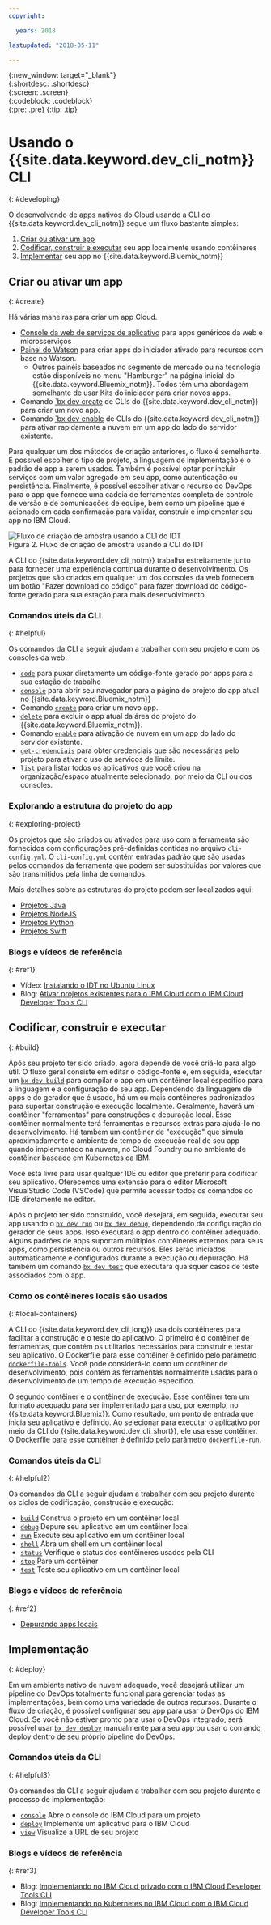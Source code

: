 ```yaml
---
copyright:

  years: 2018

lastupdated: "2018-05-11"

---
```


{:new_window: target="_blank"}  
{:shortdesc: .shortdesc}  
{:screen: .screen}  
{:codeblock: .codeblock}  
{:pre: .pre}
{:tip: .tip}

# Usando o {{site.data.keyword.dev_cli_notm}} CLI
{: #developing}

O desenvolvendo de apps nativos do Cloud usando a CLI do {{site.data.keyword.dev_cli_notm}} segue
um fluxo bastante simples:

1. [Criar ou ativar um app](#create)
2. [Codificar, construir e executar](#build) seu app localmente usando contêineres
3. [Implementar](#deploy) seu app no {{site.data.keyword.Bluemix_notm}}

## Criar ou ativar um app
{: #create}

Há várias maneiras para criar um app Cloud.
- [Console da web de serviços de aplicativo](https://console.bluemix.net/developer/appservice) para apps genéricos da web e microsserviços
- [Painel do Watson](https://console.bluemix.net/dashboard/watson) para criar apps do iniciador ativado para recursos com base no Watson.
    - Outros painéis baseados no segmento de mercado ou na tecnologia estão disponíveis no menu
"Hamburger" na página inicial do {{site.data.keyword.Bluemix_notm}}. Todos têm uma abordagem semelhante de usar Kits do iniciador para criar novos apps.
- Comando [`bx dev
create](./commands.html#create) de CLIs do {{site.data.keyword.dev_cli_notm}} para criar um novo
app.
- Comando [`bx dev
enable](./commands.html#enable) de CLIs do {{site.data.keyword.dev_cli_notm}} para ativar
rapidamente a nuvem em um app do lado do servidor existente.

Para qualquer um dos métodos de criação anteriores, o fluxo é semelhante. É possível escolher o tipo de projeto, a linguagem de implementação e o padrão de app a serem usados. Também é possível optar por incluir serviços com um valor agregado em seu app, como autenticação ou
persistência. Finalmente, é possível escolher ativar o recurso do DevOps para o app que fornece uma cadeia de
ferramentas completa de controle de versão e de comunicações de equipe, bem como um pipeline que é acionado em
cada confirmação para validar, construir e implementar seu app no IBM Cloud.

![Fluxo de criação de amostra usando a CLI do IDT](create_flow.png "Fluxo de criação de amostra usando a CLI do IDT") <br> Figura 2. Fluxo de criação de amostra usando a CLI do IDT

A CLI do {{site.data.keyword.dev_cli_notm}} trabalha estreitamente junto para fornecer uma experiência contínua durante o desenvolvimento. Os projetos que são criados em qualquer um dos consoles da web fornecem um botão "Fazer download do código" para
fazer download do código-fonte gerado para sua estação para mais desenvolvimento.

### Comandos úteis da CLI
{: #helpful}

Os comandos da CLI a seguir ajudam a trabalhar com seu projeto e com os consoles da web:
- [`code`](./commands.html#code) para puxar diretamente um
código-fonte gerado por apps para a sua estação de trabalho
- [`console`](./commands.html#console) para abrir seu navegador para a página do projeto do app atual no {{site.data.keyword.Bluemix_notm}}
- Comando [`create`](./commands.html#create) para criar um novo app.
- [`delete`](./commands.html#delete) para excluir o app atual da área do projeto do {{site.data.keyword.Bluemix_notm}}.
- Comando [`enable`](./commands.html#enable) para ativação de nuvem em um app do lado do servidor existente.
- [`get-credenciais`](./commands.html#get-credentials) para obter
credenciais que são necessárias pelo projeto para ativar o uso de serviços de limite.
- [`list`](./commands.html#list) para listar todos os aplicativos que
você criou na organização/espaço atualmente selecionado, por meio da CLI ou dos consoles.


### Explorando a estrutura do projeto do app
{: #exploring-project}

Os projetos que são criados ou ativados para uso com a ferramenta são fornecidos com configurações
pré-definidas contidas no arquivo `cli-config.yml`. O `cli-config.yml`
contém entradas padrão que são usadas pelos comandos da ferramenta que podem ser substituídas por valores que
são transmitidos pela linha de comandos.

Mais detalhes sobre as estruturas do projeto podem ser localizados aqui:
- [Projetos Java](/docs/apps/projects/java_project_contents.html)
- [Projetos NodeJS](/docs/apps/projects/node_project_contents.html)
- [Projetos Python](/docs/apps/projects/python_project_contents.html)
- [Projetos Swift](/docs/apps/projects/swift_project_contents.html)


### Blogs e vídeos de referência
{: #ref1}

- Vídeo: [Instalando o IDT no Ubuntu Linux](https://www.youtube.com/watch?v=sr7KjHAKpEs)
- Blog: [Ativar projetos existentes para o IBM Cloud com o IBM Cloud Developer Tools CLI](https://www.ibm.com/blogs/bluemix/2017/09/enable-existing-projects-ibm-cloud-ibm-cloud-developer-tools-cli/)



## Codificar, construir e executar
{: #build}


Após seu projeto ter sido criado, agora depende de você criá-lo para algo útil. O fluxo geral consiste em editar o código-fonte e, em seguida, executar um [`bx dev build`](commands.html#build) para compilar o app em um contêiner local específico para a linguagem e a configuração do seu app. Dependendo da linguagem de apps e do gerador que é usado, há um ou mais contêineres padronizados para suportar
construção e execução localmente.  Geralmente, haverá um contêiner "ferramentas" para construções e depuração local.  Esse contêiner normalmente terá ferramentas e recursos extras para ajudá-lo no desenvolvimento.  Há também um contêiner de "execução" que simula aproximadamente o ambiente de tempo de execução real de seu app quando implementado na nuvem, no Cloud Foundry ou no ambiente de contêiner baseado em Kubernetes da IBM.


Você está livre para usar qualquer IDE ou editor que preferir para codificar seu aplicativo. Oferecemos uma extensão para o editor Microsoft VisualStudio Code (VSCode) que permite acessar todos os comandos do IDE diretamente no editor.

Após o projeto ter sido construído, você desejará, em seguida, executar seu app usando o
[`bx dev run`](commands.html#run) ou
[`bx dev debug`](commands.html#debug), dependendo da configuração do gerador
de seus apps.  Isso executará o app dentro do contêiner adequado.  Alguns padrões de apps suportam múltiplos contêineres externos para seus apps, como persistência ou outros recursos.  Eles serão iniciados automaticamente e configurados durante a execução ou depuração.  Há também um comando [`bx dev test`](commands.html#test) que executará quaisquer casos de teste associados com o app.


### Como os contêineres locais são usados
{: #local-containers}

A CLI do {{site.data.keyword.dev_cli_long}} usa dois contêineres para facilitar a construção
e o teste do aplicativo. O primeiro é o contêiner de ferramentas, que contém os utilitários necessários para construir e testar seu aplicativo. O Dockerfile para esse contêiner é definido pelo parâmetro [`dockerfile-tools`](commands.html#command-parameters). Você pode considerá-lo como um contêiner de desenvolvimento, pois contém as ferramentas normalmente usadas para o desenvolvimento de um tempo de execução específico.

O segundo contêiner é o contêiner de execução. Esse contêiner tem um formato adequado para ser implementado para uso, por exemplo, no {{site.data.keyword.Bluemix}}. Como resultado, um ponto de entrada que inicia seu aplicativo é definido. Ao selecionar para executar o aplicativo por meio da CLI do {{site.data.keyword.dev_cli_short}},
ele usa esse contêiner. O Dockerfile para esse contêiner é definido pelo parâmetro [`dockerfile-run`](commands.html#run-parameters).


### Comandos úteis da CLI
{: #helpful2}

Os comandos da CLI a seguir ajudam a trabalhar com seu projeto durante os ciclos de codificação, construção e execução:
- [`build`](./commands.html#build) Construa o projeto em um contêiner local
- [`debug`](./commands.html#debug) Depure seu aplicativo em um contêiner local
- [`run`](./commands.html#run) Execute seu aplicativo em um contêiner local
- [`shell`](./commands.html#shell) Abra um shell em um contêiner local
- [`status`](./commands.html#status) Verifique o status dos contêineres usados pela CLI
- [`stop`](./commands.html#stop) Pare um contêiner
- [`test`](./commands.html#test) Teste seu aplicativo em um contêiner local

### Blogs e vídeos de referência
{: #ref2}

- [Depurando apps locais](local_debug.html)





## Implementação
{: #deploy}

Em um ambiente nativo de nuvem adequado, você desejará utilizar um pipeline do DevOps totalmente funcional para gerenciar todas as implementações, bem como uma variedade de outros recursos.  Durante o fluxo de criação, é possível configurar seu app para usar o DevOps do IBM Cloud.  Se você não estiver pronto para usar o DevOps integrado, será possível usar [`bx dev deploy`](./commands.html#deploy) manualmente para seu app ou usar o comando deploy dentro de seu próprio pipeline do DevOps.  



### Comandos úteis da CLI
{: #helpful3}

Os comandos da CLI a seguir ajudam a trabalhar com seu projeto durante o processo de implementação:
- [`console`](./commands.html#console) Abre o console do IBM Cloud para um projeto
- [`deploy`](./commands.html#deploy) Implemente um aplicativo para o IBM Cloud
- [`view`](./commands.html#view) Visualize a URL de seu projeto


### Blogs e vídeos de referência
{: #ref3}

- Blog: [Implementando no IBM Cloud privado com o IBM Cloud Developer Tools CLI](https://www.ibm.com/blogs/bluemix/2017/09/deploying-ibm-cloud-private-ibm-cloud-developer-tools-cli/)
- Blog: [Implementando no Kubernetes no IBM Cloud com o IBM Cloud Developer Tools CLI](https://www.ibm.com/blogs/bluemix/2017/09/deploying-kubernetes-ibm-cloud-ibm-cloud-developer-tools-cli/)
